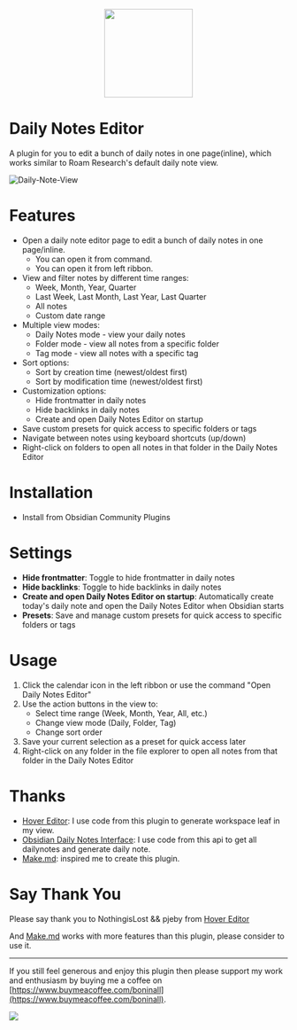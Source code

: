 <p align="center">
<img src="https://raw.githubusercontent.com/Quorafind/Obsidian-Daily-Notes-View/master/image/daily-note.svg" height="160px">
</p>

# Daily Notes Editor

A plugin for you to edit a bunch of daily notes in one page(inline), which works similar to Roam Research's default daily note view.

![Daily-Note-View](https://raw.githubusercontent.com/Quorafind/Obsidian-Daily-Notes-Editor/master/image/Daily-Note-View.gif)

# Features

-   Open a daily note editor page to edit a bunch of daily notes in one page/inline.
    -   You can open it from command.
    -   You can open it from left ribbon.
-   View and filter notes by different time ranges:
    -   Week, Month, Year, Quarter
    -   Last Week, Last Month, Last Year, Last Quarter
    -   All notes
    -   Custom date range
-   Multiple view modes:
    -   Daily Notes mode - view your daily notes
    -   Folder mode - view all notes from a specific folder
    -   Tag mode - view all notes with a specific tag
-   Sort options:
    -   Sort by creation time (newest/oldest first)
    -   Sort by modification time (newest/oldest first)
-   Customization options:
    -   Hide frontmatter in daily notes
    -   Hide backlinks in daily notes
    -   Create and open Daily Notes Editor on startup
-   Save custom presets for quick access to specific folders or tags
-   Navigate between notes using keyboard shortcuts (up/down)
-   Right-click on folders to open all notes in that folder in the Daily Notes Editor

# Installation

-   Install from Obsidian Community Plugins

# Settings

-   **Hide frontmatter**: Toggle to hide frontmatter in daily notes
-   **Hide backlinks**: Toggle to hide backlinks in daily notes
-   **Create and open Daily Notes Editor on startup**: Automatically create today's daily note and open the Daily Notes Editor when Obsidian starts
-   **Presets**: Save and manage custom presets for quick access to specific folders or tags

# Usage

1. Click the calendar icon in the left ribbon or use the command "Open Daily Notes Editor"
2. Use the action buttons in the view to:
    - Select time range (Week, Month, Year, All, etc.)
    - Change view mode (Daily, Folder, Tag)
    - Change sort order
3. Save your current selection as a preset for quick access later
4. Right-click on any folder in the file explorer to open all notes from that folder in the Daily Notes Editor

# Thanks

-   [Hover Editor](https://github.com/nothingislost/obsidian-hover-editor): I use code from this plugin to generate workspace leaf in my view.
-   [Obsidian Daily Notes Interface](https://github.com/liamcain/obsidian-daily-notes-interface): I use code from this api to get all dailynotes and generate daily note.
-   [Make.md](https://www.make.md/): inspired me to create this plugin.

# Say Thank You

Please say thank you to NothingisLost && pjeby from [Hover Editor](https://github.com/nothingislost/obsidian-hover-editor)

And [Make.md](https://www.make.md/) works with more features than this plugin, please consider to use it.

---

If you still feel generous and enjoy this plugin then please support my work and enthusiasm by buying me a coffee
on [https://www.buymeacoffee.com/boninall](https://www.buymeacoffee.com/boninall).

<a href="https://www.buymeacoffee.com/boninall"><img src="https://img.buymeacoffee.com/button-api/?text=Buy me a coffee&emoji=&slug=boninall&button_colour=6495ED&font_colour=ffffff&font_family=Lato&outline_colour=000000&coffee_colour=FFDD00"></a>
